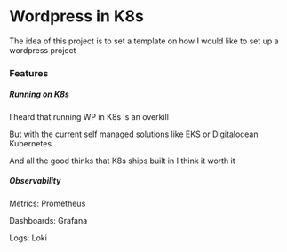 # Wordpress in K8s

The idea of this project is to set a template on how I would like to set up a wordpress project

### Features

##### Running on K8s

I heard that running WP in K8s is an overkill

But with the current self managed solutions like EKS or Digitalocean Kubernetes

And all the good thinks that K8s ships built in I think it worth it


##### Observability

Metrics: Prometheus

Dashboards: Grafana

Logs: Loki

